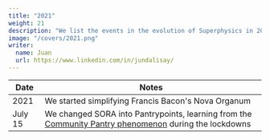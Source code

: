```yaml
---
title: "2021"
weight: 21
description: "We list the events in the evolution of Superphysics in 2021"
image: "/covers/2021.png"
writer:
  name: Juan
  url: https://www.linkedin.com/in/jundalisay/
---
```



Date | Notes
--- | ---
2021 | We started simplifying Francis Bacon's Nova Organum
July 15 | We changed SORA into Pantrypoints, learning from the [Community Pantry phenomenon](https://mb.com.ph/2021/05/06/who-is-patricia-non-the-woman-who-sparked-kindness-through-the-maginhawa-community-pantry/) during the lockdowns 

